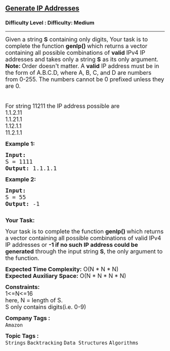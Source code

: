 <h2><a href="https://www.geeksforgeeks.org/problems/generate-ip-addresses/1?page=1&difficulty=Medium&status=unsolved&sprint=a663236c31453b969852f9ea22507634&sortBy=submissions">Generate IP Addresses</a></h2><h3>Difficulty Level : Difficulty: Medium</h3><hr><div class="problems_problem_content__Xm_eO"><p><span style="font-size: 18px;">Given a string <strong>S</strong>&nbsp;containing only digits, Your task is to complete the function <strong>genIp()&nbsp;</strong>which returns a vector containing all possible combinations&nbsp;of <strong>valid</strong> IPv4 IP addresses and takes only a string <strong>S</strong>&nbsp;as its only argument.<br><strong>Note: </strong>Order doesn't matter. A <strong>valid</strong> IP address must be in the form of A.B.C.D, where A, B, C, and D are numbers from 0-255. The numbers cannot be 0 prefixed unless they are 0.<br><br><br>For string 11211 the IP address possible are&nbsp;<br>1.1.2.11<br>1.1.21.1<br>1.12.1.1<br>11.2.1.1</span></p>
<p><span style="font-size: 18px;"><strong>Example 1:</strong></span></p>
<pre><span style="font-size: 18px;"><strong>Input:
</strong>S = 1111
<strong>Output: </strong>1.1.1.1
</span></pre>
<p><span style="font-size: 18px;"><strong>Example 2:</strong></span></p>
<pre><span style="font-size: 18px;"><strong>Input:</strong>
S = 55
<strong>Output:</strong> -1</span></pre>
<p><br><span style="font-size: 18px;"><strong>Your Task:</strong></span></p>
<p><span style="font-size: 18px;">Your task is to complete the function <strong>genIp()&nbsp;</strong>which returns a vector containing all possible combinations&nbsp;of valid IPv4 IP addresses&nbsp;or <strong>-1 if no such IP address could be generated</strong> through the input string <strong>S</strong>,&nbsp;the only argument to the function.</span></p>
<p><span style="font-size: 18px;"><strong>Expected Time Complexity:</strong>&nbsp;O(N * N * N)<br><strong>Expected Auxiliary Space:</strong>&nbsp;O(N * N * N * N)</span></p>
<p><span style="font-size: 18px;"><strong>Constraints:</strong><br>1&lt;=N&lt;=16<br>here, N = length of S.<br>S only contains digits(i.e. 0-9)</span></p></div><p><span style=font-size:18px><strong>Company Tags : </strong><br><code>Amazon</code>&nbsp;<br><p><span style=font-size:18px><strong>Topic Tags : </strong><br><code>Strings</code>&nbsp;<code>Backtracking</code>&nbsp;<code>Data Structures</code>&nbsp;<code>Algorithms</code>&nbsp;